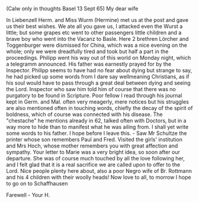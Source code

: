  (Calw only in thoughts Basel 13 Sept 65)
My dear wife

In Liebenzell Herm. and Miss Wurm (Hermine) met us at the post and gave us their best wishes. We ate all you gave us, I attacked even the Wurst a little; but some grapes etc went to other passengers little children and a brave boy who went into the Vacanz to Basle. Here 2 brethren Lörcher and Toggenburger were dismissed for China, which was a nice evening on the whole; only we were dreadfully tired and took but half a part in the proceedings. Philipp went his way out of this world on Monday night, which a telegramm announced. His father was earnestly prayed for by the Inspector. Philipp seems to have had no fear about dying but strange to say, he had picked up some words from I dare say wellmeaning Christians, as if his soul would have to pass through a great deal between dying and seeing the Lord. Inspector who saw him told him of course that there was no purgatory to be found in Scripture. Poor fellow I read through his journal kept in Germ. and Mal. often very meagerly, mere notices but his struggles are also mentioned often in touching words, chiefly the decay of the spirit of boldness, which of course was connected with his disease. The "chestache" he mentions already in 62, talked often with Doctors, but in a way more to hide than to manifest what he was ailing from. I shall yet write some words to his father. I hope before I leave this. - Saw Mr Schultze the printer whose son remembers Paul and Fred. Visited the girls' institution and Mrs Hoch, whose mother remembers you with great affection and sympathy. Your letter to Marie was a very bright idea, so soon after our departure. She was of course much touched by all the love following her, and I felt glad that it is a real sacrifice we are called upon to offer to the Lord. Nice people plenty here about, also a poor Negro wife of Br. Rottmann and his 4 children with their woolly heads! Now love to all, to morrow I hope to go on to Schaffhausen

Farewell -
 Your H.
